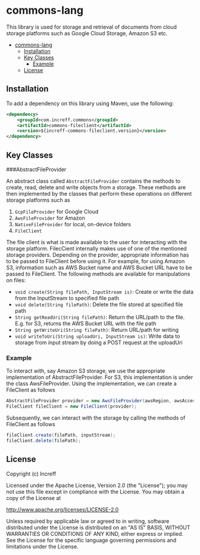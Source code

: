# commons-lang
This library is used for storage and retrieval of documents from cloud storage platforms such as Google Cloud Storage, Amazon S3 etc.

- [commons-lang](#commons-lang)
    * [Installation](#installation)
    * [Key Classes](#key-classes)
        + [Example](#example)
    * [License](#license)
 
## Installation
To add a dependency on this library using Maven, use the following:
```xml
<dependency>
    <groupId>com.increff.commons</groupId>
    <artifactId>commons-fileclient</artifactId>
    <version>${increff-commons-fileclient.version}</version>
</dependency>
```

## Key Classes
###AbstractFileProvider

An abstract class called `AbstractFileProvider` contains the methods to create, read, delete and write objects from a storage. These methods are then implemented by the classes that perform these operations on different storage platforms such as

1. `GcpFileProvider` for Google Cloud
2. `AwsFileProvider` for Amazon
3. `NativeFileProvider` for local, on-device folders
4. `FileClient`

The file client is what is made available to the user for interacting with the storage platform. FilecCient internally makes use of one of the mentioned storage providers. Depending on the provider, appropriate information has to be passed to FileClient before using it. For example, for using Amazon S3, information such as AWS Bucket name and AWS Bucket URL have to be passed to FileClient. The following methods are available for manipulations on files:

- `void create(String filePath, InputStream is)`: Create or write the data from the InputStream to specified file path
- `void delete(String filePath)`: Delete the file stored at specified file path
- `String getReadUri(String filePath)`: Return the URL/path to the file. E.g. for S3, returns the AWS Bucket URL with the file path
- `String getWriteUri(String filePath)`: Return URL/path for writing
- `void writeToUri(String uploadUri, InputStream is)`: Write data to storage from input stream by doing a POST request at the uploadUri
### Example

To interact with, say Amazon S3 storage, we use the appropriate implementation of AbstractFileProvider. For S3, this implementation is under the class AwsFileProvider. Using the implementation, we can create a FileClient as follows
```java
AbstractFileProvider provider = new AwsFileProvider(awsRegion, awsAccessKey, awsSecretKey, awsBucketName,awsBucketUrl);
FileClient fileClient = new FileClient(provider);
```

Subsequently, we can interact with the storage by calling the methods of FileClient as follows
```java
fileClient.create(filePath, inputStream);
fileClient.delete(filePath);
```
## License
Copyright (c) Increff

Licensed under the Apache License, Version 2.0 (the "License"); you may not use this file except
in compliance with the License. You may obtain a copy of the License at

http://www.apache.org/licenses/LICENSE-2.0

Unless required by applicable law or agreed to in writing, software distributed under the License
is distributed on an "AS IS" BASIS, WITHOUT WARRANTIES OR CONDITIONS OF ANY KIND, either express
or implied. See the License for the specific language governing permissions and limitations under
the License.
